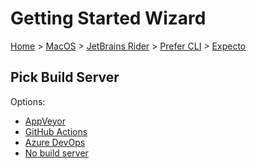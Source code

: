 # Getting Started Wizard

[Home](/docs/wiz/readme.md) > [MacOS](MacOS.md) > [JetBrains Rider](MacOS_Rider.md) > [Prefer CLI](MacOS_Rider_Cli.md) > [Expecto](MacOS_Rider_Cli_Expecto.md)

## Pick Build Server

Options:
 * [AppVeyor](MacOS_Rider_Cli_Expecto_AppVeyor.md)
 * [GitHub Actions](MacOS_Rider_Cli_Expecto_GitHubActions.md)
 * [Azure DevOps](MacOS_Rider_Cli_Expecto_AzureDevOps.md)
 * [No build server](MacOS_Rider_Cli_Expecto_None.md)
